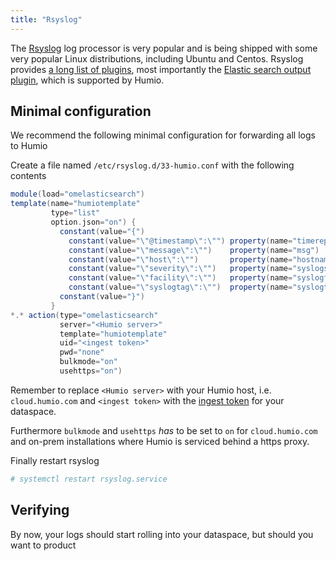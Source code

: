```yaml
---
title: "Rsyslog"
---
```


The [Rsyslog](https://www.rsyslog.com) log processor is very popular and is being shipped with some very popular Linux distributions, including Ubuntu and Centos.
Rsyslog provides [a long list of plugins](https://www.rsyslog.com/plugins/), most importantly the [Elastic search output plugin](https://www.rsyslog.com/doc/v8-stable/configuration/modules/omelasticsearch.html), which is supported by Humio.

## Minimal configuration
We recommend the following minimal configuration for forwarding all logs to Humio

Create a file named `/etc/rsyslog.d/33-humio.conf` with the following contents

```groovy
module(load="omelasticsearch")
template(name="humiotemplate"
         type="list"
         option.json="on") {
           constant(value="{")
             constant(value="\"@timestamp\":\"") property(name="timereported" dateFormat="rfc3339") constant(value="\",")
             constant(value="\"message\":\"")    property(name="msg")                               constant(value="\",")
             constant(value="\"host\":\"")       property(name="hostname")                          constant(value="\",")
             constant(value="\"severity\":\"")   property(name="syslogseverity-text")               constant(value="\",")
             constant(value="\"facility\":\"")   property(name="syslogfacility-text")               constant(value="\",")
             constant(value="\"syslogtag\":\"")  property(name="syslogtag")                         constant(value="\"")
           constant(value="}")
         }
*.* action(type="omelasticsearch"
           server="<Humio server>"
           template="humiotemplate"
           uid="<ingest token>"
           pwd="none"
           bulkmode="on"
           usehttps="on")
```

Remember to replace `<Humio server>` with your Humio host, i.e. `cloud.humio.com` and `<ingest token>` with the [ingest token](/sending_logs_to_humio/ingest_tokens/) for your dataspace.

Furthermore `bulkmode` and `usehttps` _has_ to be set to `on` for `cloud.humio.com` and on-prem installations where Humio is serviced behind a https proxy.

Finally restart rsyslog
```bash
# systemctl restart rsyslog.service
```

## Verifying

By now, your logs should start rolling into your dataspace, but should you want to product
